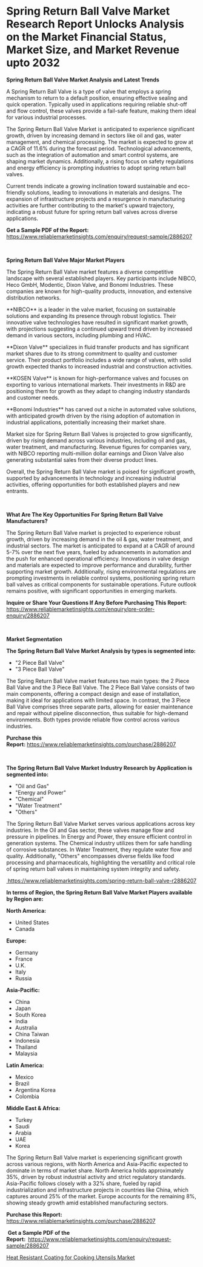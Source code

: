 <p><h1>Spring Return Ball Valve Market Research Report Unlocks Analysis on the Market Financial Status, Market Size, and Market Revenue upto 2032</h1></p><p><strong>Spring Return Ball Valve Market Analysis and Latest Trends</strong></p>
<p><p>A Spring Return Ball Valve is a type of valve that employs a spring mechanism to return to a default position, ensuring effective sealing and quick operation. Typically used in applications requiring reliable shut-off and flow control, these valves provide a fail-safe feature, making them ideal for various industrial processes.</p><p>The Spring Return Ball Valve Market is anticipated to experience significant growth, driven by increasing demand in sectors like oil and gas, water management, and chemical processing. The market is expected to grow at a CAGR of 11.6% during the forecast period. Technological advancements, such as the integration of automation and smart control systems, are shaping market dynamics. Additionally, a rising focus on safety regulations and energy efficiency is prompting industries to adopt spring return ball valves.</p><p>Current trends indicate a growing inclination toward sustainable and eco-friendly solutions, leading to innovations in materials and designs. The expansion of infrastructure projects and a resurgence in manufacturing activities are further contributing to the market's upward trajectory, indicating a robust future for spring return ball valves across diverse applications.</p></p>
<p><strong>Get a Sample PDF of the Report:&nbsp;</strong> <a href="https://www.reliablemarketinsights.com/enquiry/request-sample/2886207?utm_campaign=1558&utm_medium=2&utm_source=Github&utm_content=ia&utm_term=13032025&utm_id=spring-return-ball-valve">https://www.reliablemarketinsights.com/enquiry/request-sample/2886207</a></p>
<p>&nbsp;</p>
<p><strong>Spring Return Ball Valve Major Market Players</strong></p>
<p><p>The Spring Return Ball Valve market features a diverse competitive landscape with several established players. Key participants include NIBCO, Heco GmbH, Modentic, Dixon Valve, and Bonomi Industries. These companies are known for high-quality products, innovation, and extensive distribution networks.</p><p>**NIBCO** is a leader in the valve market, focusing on sustainable solutions and expanding its presence through robust logistics. Their innovative valve technologies have resulted in significant market growth, with projections suggesting a continued upward trend driven by increased demand in various sectors, including plumbing and HVAC.</p><p>**Dixon Valve** specializes in fluid transfer products and has significant market shares due to its strong commitment to quality and customer service. Their product portfolio includes a wide range of valves, with solid growth expected thanks to increased industrial and construction activities.</p><p>**KOSEN Valve** is known for high-performance valves and focuses on exporting to various international markets. Their investments in R&D are positioning them for growth as they adapt to changing industry standards and customer needs.</p><p>**Bonomi Industries** has carved out a niche in automated valve solutions, with anticipated growth driven by the rising adoption of automation in industrial applications, potentially increasing their market share.</p><p>Market size for Spring Return Ball Valves is projected to grow significantly, driven by rising demand across various industries, including oil and gas, water treatment, and manufacturing. Revenue figures for companies vary, with NIBCO reporting multi-million dollar earnings and Dixon Valve also generating substantial sales from their diverse product lines.</p><p>Overall, the Spring Return Ball Valve market is poised for significant growth, supported by advancements in technology and increasing industrial activities, offering opportunities for both established players and new entrants.</p></p>
<p>&nbsp;</p>
<p><strong>What Are The Key Opportunities For Spring Return Ball Valve Manufacturers?</strong></p>
<p><p>The Spring Return Ball Valve market is projected to experience robust growth, driven by increasing demand in the oil & gas, water treatment, and industrial sectors. The market is anticipated to expand at a CAGR of around 5-7% over the next five years, fueled by advancements in automation and the push for enhanced operational efficiency. Innovations in valve design and materials are expected to improve performance and durability, further supporting market growth. Additionally, rising environmental regulations are prompting investments in reliable control systems, positioning spring return ball valves as critical components for sustainable operations. Future outlook remains positive, with significant opportunities in emerging markets.</p></p>
<p><strong>Inquire or Share Your Questions If Any Before Purchasing This Report:</strong> <a href="https://www.reliablemarketinsights.com/enquiry/pre-order-enquiry/2886207?utm_campaign=1558&utm_medium=2&utm_source=Github&utm_content=ia&utm_term=13032025&utm_id=spring-return-ball-valve">https://www.reliablemarketinsights.com/enquiry/pre-order-enquiry/2886207</a></p>
<p>&nbsp;</p>
<p><strong>Market Segmentation</strong></p>
<p><strong>The Spring Return Ball Valve Market Analysis by types is segmented into:</strong></p>
<p><ul><li>"2 Piece Ball Valve"</li><li>"3 Piece Ball Valve"</li></ul></p>
<p><p>The Spring Return Ball Valve market features two main types: the 2 Piece Ball Valve and the 3 Piece Ball Valve. The 2 Piece Ball Valve consists of two main components, offering a compact design and ease of installation, making it ideal for applications with limited space. In contrast, the 3 Piece Ball Valve comprises three separate parts, allowing for easier maintenance and repair without pipeline disconnection, thus suitable for high-demand environments. Both types provide reliable flow control across various industries.</p></p>
<p><strong>Purchase this Report:&nbsp;</strong><a href="https://www.reliablemarketinsights.com/purchase/2886207?utm_campaign=1558&utm_medium=2&utm_source=Github&utm_content=ia&utm_term=13032025&utm_id=spring-return-ball-valve">https://www.reliablemarketinsights.com/purchase/2886207</a></p>
<p>&nbsp;</p>
<p><strong>The Spring Return Ball Valve Market Industry Research by Application is segmented into:</strong></p>
<p><ul><li>"Oil and Gas"</li><li>"Energy and Power"</li><li>"Chemical"</li><li>"Water Treatment"</li><li>"Others"</li></ul></p>
<p><p>The Spring Return Ball Valve Market serves various applications across key industries. In the Oil and Gas sector, these valves manage flow and pressure in pipelines. In Energy and Power, they ensure efficient control in generation systems. The Chemical industry utilizes them for safe handling of corrosive substances. In Water Treatment, they regulate water flow and quality. Additionally, "Others" encompasses diverse fields like food processing and pharmaceuticals, highlighting the versatility and critical role of spring return ball valves in maintaining system integrity and safety.</p></p>
<p><a href="https://www.reliablemarketinsights.com/spring-return-ball-valve-r2886207?utm_campaign=1558&utm_medium=2&utm_source=Github&utm_content=ia&utm_term=13032025&utm_id=spring-return-ball-valve">&nbsp;https://www.reliablemarketinsights.com/spring-return-ball-valve-r2886207</a></p>
<p><strong>In terms of Region, the Spring Return Ball Valve Market Players available by Region are:</strong></p>
<p>
    <p> <strong> North America: </strong>
        <ul>
            <li>United States</li>
            <li>Canada</li>
        </ul>
        </p> 
    <p> <strong> Europe: </strong>
        <ul>
            <li>Germany</li>
            <li>France</li>
            <li>U.K.</li>
            <li>Italy</li>
            <li>Russia</li>
        </ul>
        </p> 
    <p> <strong> Asia-Pacific: </strong>
        <ul>
            <li>China</li>
            <li>Japan</li>
            <li>South Korea</li>
            <li>India</li>
            <li>Australia</li>
            <li>China Taiwan</li>
            <li>Indonesia</li>
            <li>Thailand</li>
            <li>Malaysia</li>
        </ul>
        </p> 
    <p> <strong> Latin America: </strong>
        <ul>
            <li>Mexico</li>
            <li>Brazil</li>
            <li>Argentina Korea</li>
            <li>Colombia</li>
        </ul>
        </p> 
    <p> <strong> Middle East & Africa: </strong>
        <ul>
            <li>Turkey</li>
            <li>Saudi</li>
            <li>Arabia</li>
            <li>UAE</li>
            <li>Korea</li>
        </ul>
    </p>
    </p>
<p><p>The Spring Return Ball Valve market is experiencing significant growth across various regions, with North America and Asia-Pacific expected to dominate in terms of market share. North America holds approximately 35%, driven by robust industrial activity and strict regulatory standards. Asia-Pacific follows closely with a 32% share, fueled by rapid industrialization and infrastructure projects in countries like China, which captures around 25% of the market. Europe accounts for the remaining 8%, showing steady growth amid established manufacturing sectors.</p></p>
<p><strong>Purchase this Report: </strong><a href="https://www.reliablemarketinsights.com/purchase/2886207?utm_campaign=1558&utm_medium=2&utm_source=Github&utm_content=ia&utm_term=13032025&utm_id=spring-return-ball-valve">https://www.reliablemarketinsights.com/purchase/2886207</a></p>
<p>&nbsp;<strong>Get a Sample PDF of the Report:&nbsp;&nbsp;</strong><a href="https://www.reliablemarketinsights.com/enquiry/request-sample/2886207?utm_campaign=1558&utm_medium=2&utm_source=Github&utm_content=ia&utm_term=13032025&utm_id=spring-return-ball-valve">https://www.reliablemarketinsights.com/enquiry/request-sample/2886207</a></p>
<p><strong></strong></p>
<p><p><a href="https://github.com/giulyankela/Market-Research-Report-List-1/blob/main/heat-resistant-coating-for-cooking-utensils-market.md?utm_campaign=1558&utm_medium=2&utm_source=Github&utm_content=ia&utm_term=13032025&utm_id=spring-return-ball-valve">Heat Resistant Coating for Cooking Utensils Market</a></p></p>